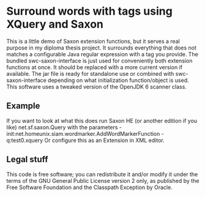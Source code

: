 Surround words with tags using XQuery and Saxon
===============================================

This is a little demo of Saxon extension functions,
but it serves a real purpose in my diploma thesis project.
It surrounds everything that does not matches a configurable
Java regular expression with a tag you provide. 
The bundled swc-saxon-interface is just used for conveniently
both extension functions at once. It should be replaced
with a more current version if available. The jar file
is ready for standalone use or combined with swc-saxon-interface
depending on what initialization function/object is used.
This software uses a tweaked version of the OpenJDK 6 scanner class.

Example
-------

If you want to look at what this does run Saxon HE
(or another edition if you like) net.sf.saxon.Query with the parameters
-init:net.homeunix.siam.wordmarker.AddWordMarkerFunction -q:test0.xquery
Or configure this as an Extension in <oXygen/> XML editor.

Legal stuff
-----------

This code is free software; you can redistribute it and/or modify it
under the terms of the GNU General Public License version 2 only, as
published by the Free Software Foundation and the Classpath Exception
by Oracle.
